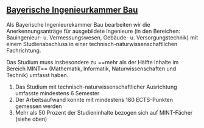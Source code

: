 ## [Bayerische Ingenieurkammer Bau](https://www.bayika.de/de/kammer/aufgaben/berufsanerkennung/)

Als Bayerische Ingenieurekammer Bau bearbeiten wir die Anerkennungsanträge für ausgebildete Ingenieure (in den Bereichen: Bauingenieur- u. Vermessungswesen, Gebäude- u. Versorgungstechnik) mit einem Studienabschluss in einer technisch-naturwissenschaftlichen Fachrichtung.

Das Studium muss insbesondere zu ==mehr als der Hälfte Inhalte im Bereich MINT== (Mathematik, Informatik, Naturwissenschaften und Technik) umfasst haben.

1. Das Studium mit technisch-naturwissenschaftlicher Ausrichtung umfasste mindestens 6 Semester  
2. Der Arbeitsaufwand konnte mit mindestens 180 ECTS-Punkten gemessen werden  
3. Mehr als 50 Prozent der Studieninhalte bezogen sich auf MINT-Fächer (siehe oben)

